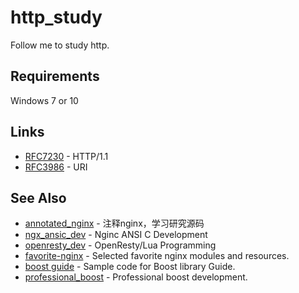 # http_study
Follow me to study http.

## Requirements
Windows 7 or 10

## Links
* [RFC7230](https://tools.ietf.org/html/rfc7230) - HTTP/1.1
* [RFC3986](https://tools.ietf.org/html/rfc3986) - URI

## See Also
* [annotated_nginx](https://github.com/chronolaw/annotated_nginx) - 注释nginx，学习研究源码
* [ngx_ansic_dev](https://github.com/chronolaw/ngx_ansic_dev) - Nginc ANSI C Development
* [openresty_dev](https://github.com/chronolaw/openresty_dev) - OpenResty/Lua Programming
* [favorite-nginx](https://github.com/chronolaw/favorite-nginx) - Selected favorite nginx modules and resources.
* [boost guide](https://github.com/chronolaw/boost_guide.git) - Sample code for Boost library Guide.
* [professional_boost](https://github.com/chronolaw/professional_boost.git) - Professional boost development.
